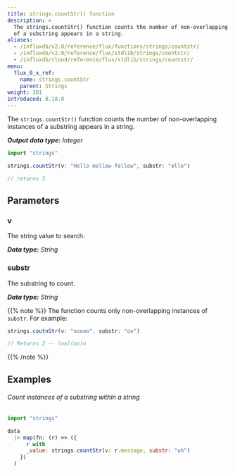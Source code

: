 ```yaml
---
title: strings.countStr() function
description: >
  The strings.countStr() function counts the number of non-overlapping instances
  of a substring appears in a string.
aliases:
  - /influxdb/v2.0/reference/flux/functions/strings/countstr/
  - /influxdb/v2.0/reference/flux/stdlib/strings/countstr/
  - /influxdb/cloud/reference/flux/stdlib/strings/countstr/
menu:
  flux_0_x_ref:
    name: strings.countStr
    parent: Strings
weight: 301
introduced: 0.18.0
---
```


The `strings.countStr()` function counts the number of non-overlapping instances
of a substring appears in a string.

_**Output data type:** Integer_

```js
import "strings"

strings.countStr(v: "Hello mellow fellow", substr: "ello")

// returns 3
```

## Parameters

### v
The string value to search.

_**Data type:** String_

### substr
The substring to count.

_**Data type:** String_

{{% note %}}
The function counts only non-overlapping instances of `substr`.
For example:

```js
strings.coutnStr(v: "ooooo", substr: "oo")

// Returns 2 -- (oo)(oo)o
```
{{% /note %}}

## Examples

###### Count instances of a substring within a string
```js
import "strings"

data
  |> map(fn: (r) => ({
      r with
      _value: strings.countStr(v: r.message, substr: "uh")
    })
  )
```
